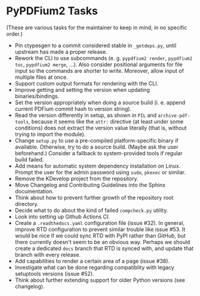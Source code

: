 PyPDFium2 Tasks
===============

(These are various tasks for the maintainer to keep in mind, in no specific order.)

* Pin ctypesgen to a commit considered stable in `_getdeps.py`, until upstream has made a proper release.
* Rework the CLI to use subcommands (e. g. `pypdfium2 render`, `pypdfium2 toc`, `pypdfium2 merge`, ...). Also consider positional arguments for file input so the commands are shorter to write. Moreover, allow input of multiple files at once.
* Support custom output formats for rendering with the CLI.
* Improve getting and setting the version when updating binaries/bindings.
* Set the version appropriately when doing a source build (i. e. append current PDFium commit hash to version string).
* Read the version differently in setup, as shown in `PIL` and `archive-pdf-tools`, because it seems like the `attr:` directive (at least under some conditions) does not extract the version value literally (that is, without trying to import the module).
* Change `setup.py` to use a pre-compiled platform-specific binary if available. Otherwise, try to do a source build. (Maybe ask the user beforehand.) Consider a fallback to system-provided tools if regular build failed.
* Add means for automatic system dependency installation on Linux. Prompt the user for the admin password using `sudo`, `pkexec` or similar.
* Remove the KDevelop project from the repository.
* Move Changelog and Contributing Guidelines into the Sphinx documentation.
* Think about how to prevent further growth of the repository root directory.
* Decide what to do about the kind of failed `compcheck.py` utility.
* Look into setting up Github Actions CI.
* Create a `.readthedocs.yaml` configuration file (issue #32). In general, improve RTD configuration to prevent similar trouble like issue #53. It would be nice if we could sync RTD with PyPI rather than GitHub, but there currently doesn't seem to be an obvious way. Perhaps we should create a dedicated `docs` branch that RTD is synced with, and update that branch with every release.
* Add capabilities to render a certain area of a page (issue #38).
* Investigate what can be done regarding compatiblity with legacy setuptools versions (issue #52).
* Think about further extending support for older Python versions (see changelog).
